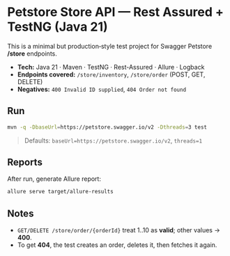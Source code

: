 # Petstore Store API — Rest Assured + TestNG (Java 21)

This is a minimal but production‑style test project for Swagger Petstore **/store** endpoints.

- **Tech:** Java 21 · Maven · TestNG · Rest-Assured · Allure · Logback
- **Endpoints covered:** `/store/inventory`, `/store/order` (POST, GET, DELETE)
- **Negatives:** `400 Invalid ID supplied`, `404 Order not found`

## Run

```bash
mvn -q -DbaseUrl=https://petstore.swagger.io/v2 -Dthreads=3 test
```

> Defaults: `baseUrl=https://petstore.swagger.io/v2`, `threads=1`

## Reports

After run, generate Allure report:

```bash
allure serve target/allure-results
```

## Notes

- `GET/DELETE /store/order/{orderId}` treat 1..10 as **valid**; other values → **400**.  
- To get **404**, the test creates an order, deletes it, then fetches it again.
